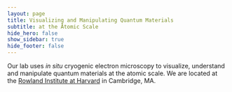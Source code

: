 ```yaml
---
layout: page
title: Visualizing and Manipulating Quantum Materials
subtitle: at the Åtomic Scale
hide_hero: false
show_sidebar: true
hide_footer: false
---
```



Our lab uses <em> in situ</em> cryogenic electron microscopy to visualize, understand and manipulate quantum materials at the atomic scale.
We are located at the <a href="https://www2.rowland.harvard.edu/">Rowland Institute at Harvard</a> in Cambridge, MA.

